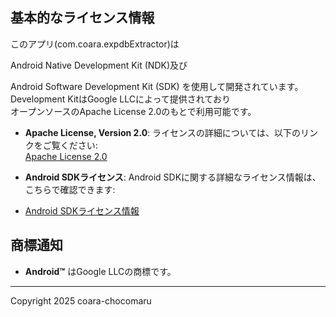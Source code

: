 ## 基本的なライセンス情報
このアプリ(com.coara.expdbExtractor)は 

 
Android Native Development Kit (NDK)及び 
  

Android Software Development Kit (SDK) を使用して開発されています。  
Development KitはGoogle LLCによって提供されており  
オープンソースのApache License 2.0のもとで利用可能です。

- **Apache License, Version 2.0**: ライセンスの詳細については、以下のリンクをご覧ください:  
  [Apache License 2.0](http://www.apache.org/licenses/LICENSE-2.0)

- **Android SDKライセンス**: Android SDKに関する詳細なライセンス情報は、こちらで確認できます:  
- [Android SDKライセンス情報](https://developer.android.com/license)
## 商標通知

- **Android™** はGoogle LLCの商標です。
---
Copyright 2025 coara-chocomaru
